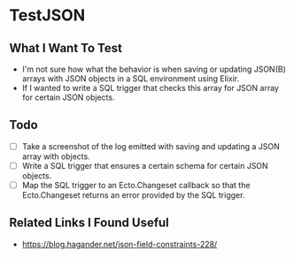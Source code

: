 # TestJSON

## What I Want To Test

* I'm not sure how what the behavior is when saving or updating JSON(B) arrays with JSON objects in a SQL environment using Elixir.
* If I wanted to write a SQL trigger that checks this array for JSON array for certain JSON objects.

## Todo

- [ ] Take a screenshot of the log emitted with saving and updating a JSON array with objects.
- [ ] Write a SQL trigger that ensures a certain schema for certain JSON objects.
- [ ] Map the SQL trigger to an Ecto.Changeset callback so that the Ecto.Changeset returns an error provided by the SQL trigger.

## Related Links I Found Useful

* https://blog.hagander.net/json-field-constraints-228/
